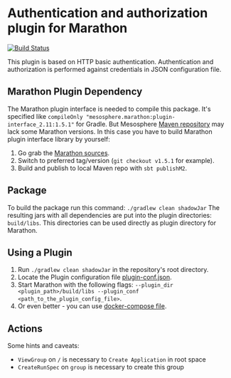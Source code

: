 # Authentication and authorization plugin for Marathon

[![Build Status](https://travis-ci.com/dddpaul/marathon-plugins.svg?branch=master)](https://travis-ci.com/dddpaul/marathon-plugins)

This plugin is based on HTTP basic authentication. Authentication and authorization is performed against credentials in JSON configuration file.

## Marathon Plugin Dependency

The Marathon plugin interface is needed to compile this package.
It's specified like  `compileOnly "mesosphere.marathon:plugin-interface_2.11:1.5.1"` for Gradle.
But Mesosphere [Maven repository](http://downloads.mesosphere.io/maven) may lack some Marathon versions.
In this case you have to build Marathon plugin interface library by yourself:

1. Go grab the [Marathon sources](https://github.com/mesosphere/marathon).
2. Switch to preferred tag/version (`git checkout v1.5.1` for example).
3. Build and publish to local Maven repo with `sbt publishM2`.

## Package

To build the package run this command: `./gradlew clean shadowJar`
The resulting jars with all dependencies are put into the plugin directories: `build/libs`.
This directories can be used directly as plugin directory for Marathon.

## Using a Plugin

1. Run `./gradlew clean shadowJar` in the repository's root directory.
2. Locate the Plugin configuration file [plugin-conf.json](src/main/resources/plugin-conf.json).
3. Start Marathon with the following flags: `--plugin_dir <plugin_path>/build/libs --plugin_conf <path_to_the_plugin_config_file>`.
4. Or even better - you can use [docker-compose file](src/test/resources/docker-compose.yml).

## Actions

Some hints and caveats:

* `ViewGroup` on `/` is necessary to `Create Application` in root space
* `CreateRunSpec` on `group` is necessary to create this group
